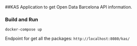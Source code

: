 
##KAS
Application to get Open Data Barcelona API information.

### Build and Run

`` docker-compose up ``

Endpoint for get all the packages:
``http://localhost:8080/kas/``

